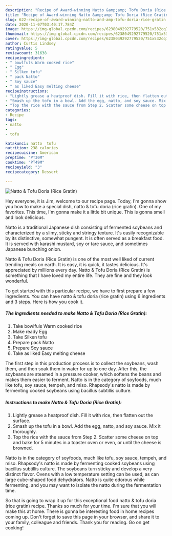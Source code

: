 ```yaml
---
description: "Recipe of Award-winning Natto &amp;amp; Tofu Doria (Rice Gratin)"
title: "Recipe of Award-winning Natto &amp;amp; Tofu Doria (Rice Gratin)"
slug: 622-recipe-of-award-winning-natto-and-amp-tofu-doria-rice-gratin
date: 2020-11-07T03:40:17.784Z
image: https://img-global.cpcdn.com/recipes/6238049292779520/751x532cq70/natto-tofu-doria-rice-gratin-recipe-main-photo.jpg
thumbnail: https://img-global.cpcdn.com/recipes/6238049292779520/751x532cq70/natto-tofu-doria-rice-gratin-recipe-main-photo.jpg
cover: https://img-global.cpcdn.com/recipes/6238049292779520/751x532cq70/natto-tofu-doria-rice-gratin-recipe-main-photo.jpg
author: Curtis Lindsey
ratingvalue: 5
reviewcount: 31638
recipeingredient:
- " bowlfuls Warm cooked rice"
- " Egg"
- " Silken tofu"
- " pack Natto"
- " Soy sauce"
- " as liked Easy melting cheese"
recipeinstructions:
- "Lightly grease a heatproof dish. Fill it with rice, then flatten out the surface."
- "Smash up the tofu in a bowl. Add the egg, natto, and soy sauce. Mix it thoroughly."
- "Top the rice with the sauce from Step 2. Scatter some cheese on top and bake for 5 minutes in a  toaster oven or even, or until the cheese is browned."
categories:
- Recipe
tags:
- natto
- 
- tofu

katakunci: natto  tofu 
nutrition: 238 calories
recipecuisine: American
preptime: "PT30M"
cooktime: "PT49M"
recipeyield: "3"
recipecategory: Dessert

---
```



![Natto &amp; Tofu Doria (Rice Gratin)](https://img-global.cpcdn.com/recipes/6238049292779520/751x532cq70/natto-tofu-doria-rice-gratin-recipe-main-photo.jpg)

Hey everyone, it is Jim, welcome to our recipe page. Today, I'm gonna show you how to make a special dish, natto &amp; tofu doria (rice gratin). One of my favorites. This time, I'm gonna make it a little bit unique. This is gonna smell and look delicious.

Natto is a traditional Japanese dish consisting of fermented soybeans and characterized by a slimy, sticky and stringy texture. It&#39;s easily recognizable by its distinctive, somewhat pungent. It is often served as a breakfast food. It is served with karashi mustard, soy or tare sauce, and sometimes Japanese bunching onion.

Natto &amp; Tofu Doria (Rice Gratin) is one of the most well liked of current trending meals on earth. It is easy, it is quick, it tastes delicious. It's appreciated by millions every day. Natto &amp; Tofu Doria (Rice Gratin) is something that I have loved my entire life. They are fine and they look wonderful.


To get started with this particular recipe, we have to first prepare a few ingredients. You can have natto &amp; tofu doria (rice gratin) using 6 ingredients and 3 steps. Here is how you cook it.

<!--inarticleads1-->

##### The ingredients needed to make Natto &amp; Tofu Doria (Rice Gratin):

1. Take  bowlfuls Warm cooked rice
1. Make ready  Egg
1. Take  Silken tofu
1. Prepare  pack Natto
1. Prepare  Soy sauce
1. Take  as liked Easy melting cheese


The first step in this production process is to collect the soybeans, wash them, and then soak them in water for up to one day. After this, the soybeans are steamed in a pressure cooker, which softens the beans and makes them easier to ferment. Natto is in the category of soyfoods, much like tofu, soy sauce, tempeh, and miso. Rhapsody&#39;s natto is made by fermenting cooked soybeans using bacillus subtillis culture. 

<!--inarticleads2-->

##### Instructions to make Natto &amp; Tofu Doria (Rice Gratin):

1. Lightly grease a heatproof dish. Fill it with rice, then flatten out the surface.
1. Smash up the tofu in a bowl. Add the egg, natto, and soy sauce. Mix it thoroughly.
1. Top the rice with the sauce from Step 2. Scatter some cheese on top and bake for 5 minutes in a  toaster oven or even, or until the cheese is browned.


Natto is in the category of soyfoods, much like tofu, soy sauce, tempeh, and miso. Rhapsody&#39;s natto is made by fermenting cooked soybeans using bacillus subtillis culture. The soybeans turn sticky and develop a very distinct flavor. Ovens with a low temperature setting can be used, as can large cube-shaped food dehydrators. Natto is quite odorous while fermenting, and you may want to isolate the natto during the fermentation time. 

So that is going to wrap it up for this exceptional food natto &amp; tofu doria (rice gratin) recipe. Thanks so much for your time. I'm sure that you will make this at home. There is gonna be interesting food in home recipes coming up. Don't forget to save this page in your browser, and share it to your family, colleague and friends. Thank you for reading. Go on get cooking!
